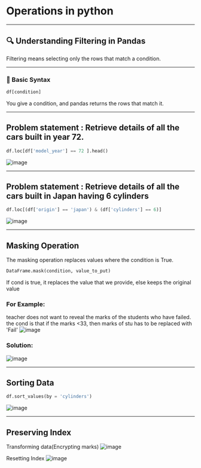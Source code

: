 # Operations in python 
---
## 🔍 Understanding Filtering in Pandas

Filtering means selecting only the rows that match a condition.

---

### 🧠 Basic Syntax

```python
df[condition]
```
You give a condition, and pandas returns the rows that match it.

---
## Problem statement : Retrieve details of all the cars built in year 72.
```python
df.loc[df['model_year'] == 72 ].head()
```
![image](https://github.com/user-attachments/assets/071c21f5-5edb-478f-984b-5d3095631ff6)

---
## Problem statement : Retrieve details of all the cars built in Japan having 6 cylinders

```python
df.loc[(df['origin'] == 'japan') & (df['cylinders'] == 6)]
```
![image](https://github.com/user-attachments/assets/f26bd7b4-09b7-4733-b7e4-752a9f768cd5)


---


## Masking Operation

The masking operation replaces values where the condition is True.
```python
DataFrame.mask(condition, value_to_put)
```
If cond is true, it replaces the value that we provide, else keeps the original 
value 

### For Example: 
teacher does not want to reveal the marks of the students who have failed.
the cond is that if the marks <33, then marks of stu has to be replaced with 'Fail'
![image](https://github.com/user-attachments/assets/5381b438-3b84-4cae-9428-e2a2110f5800)


### Solution: 

![image](https://github.com/user-attachments/assets/a865486d-0cc4-449e-8c23-b37c267c18bd)

---

## Sorting Data 

```python
df.sort_values(by = 'cylinders')
```
![image](https://github.com/user-attachments/assets/c665d263-fdbb-4683-8137-afcf5cd263e0)

---

## Preserving Index 
Transforming data(Encrypting marks)
![image](https://github.com/user-attachments/assets/d27fc5f2-f4b9-4b2c-a2c8-006a9a2a7122)


Resetting Index 
![image](https://github.com/user-attachments/assets/206971de-8249-40be-9815-9084b43a2650)

